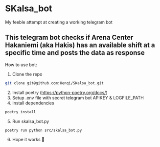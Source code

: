 # SKalsa_bot

My feeble attempt at creating a working telegram bot

## This telegram bot checks if Arena Center Hakaniemi (aka Hakis) has an available shift at a specific time and posts the data as response

How to use bot:

1. Clone the repo

```bash
git clone git@github.com:Henqi/SKalsa_bot.git
```

2. Install poetry (https://python-poetry.org/docs/)
3. Setup .env file with secret telegram bot APIKEY & LOGFILE_PATH
4. Install dependencies

```bash
poetry install
```

5. Run skalsa_bot.py

```bash
poetry run python src/skalsa_bot.py
```

6. Hope it works 🤞

